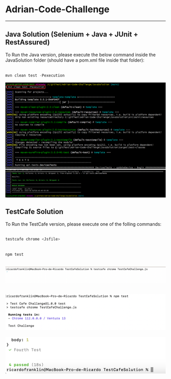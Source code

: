 # Adrian-Code-Challenge

---

## Java Solution (Selenium + Java + JUnit + RestAssured)

To Run the Java version, please execute the below command inside the JavaSolution folder (should have a pom.xml file inside that folder):

``` js

mvn clean test -Pexecution

```

![Java Begin](rJNji9iddL.png)
![Java End](mintty_ZmRATxWuTt.png)


## TestCafe Solution

To Run the TestCafe version, please execute one of the folling commands:

``` js

testcafe chrome <Jsfile>    

```

``` js

npm test

```

![TestCafe Begin](firstCommand.png)
---
![TestCafe Begin 2](secondCommand.png)
---
![TestCafe End](End.png)


